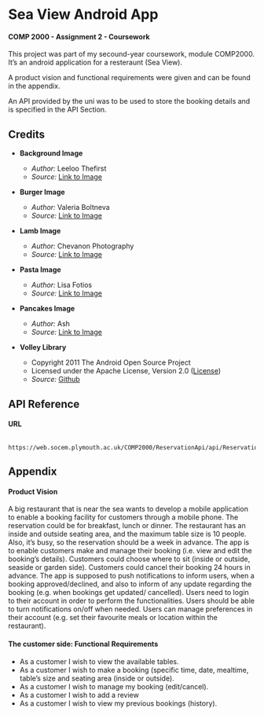 
# Sea View Android App

#### COMP 2000 - Assignment 2 - Coursework

This project was part of my secound-year coursework, module COMP2000. It’s an android application for a resteraunt (Sea View). 

A product vision and functional requirements were given and can be found in the appendix.

An API provided by the uni was to be used to store the booking details and is specified in the API Section.




## Credits


- **Background Image**
  - *Author:* Leeloo Thefirst
  - *Source:* [Link to Image](https://www.pexels.com/photo/brown-wooden-table-with-empty-glasses-and-plates-in-a-cafe-4676640/)

- **Burger Image**
  - *Author:* Valeria Boltneva
  - *Source:* [Link to Image](https://www.pexels.com/photo/burger-with-fried-fries-on-black-plate-with-sauce-on-the-side-1199957/)

- **Lamb Image**
  - *Author:* Chevanon Photography
  - *Source:* [Link to Image](https://www.pexels.com/photo/close-up-of-steak-meal-served-in-plate-323682/)

- **Pasta Image**
  - *Author:* Lisa Fotios
  - *Source:* [Link to Image](https://www.pexels.com/photo/selective-focus-photography-of-pasta-with-tomato-and-basil-1279330/)

- **Pancakes Image**
  - *Author:* Ash
  - *Source:* [Link to Image](https://www.pexels.com/photo/pancake-with-sliced-strawberry-376464/)

 
- **Volley Library**
  - Copyright 2011 The Android Open Source Project
  - Licensed under the Apache License, Version 2.0 ([License](https://github.com/google/volley/blob/67f7639b182b07deca07771bf98cf66b216baa12/LICENSE))
  - *Source:* [Github](https://github.com/google/volley.git)

## API Reference

#### URL

```http
  https://web.socem.plymouth.ac.uk/COMP2000/ReservationApi/api/Reservations
```



## Appendix

#### Product Vision
A big restaurant that is near the sea wants to develop a mobile application to enable a booking
facility for customers through a mobile phone. The reservation could be for breakfast, lunch or
dinner. The restaurant has an inside and outside seating area, and the maximum table size is 10
people. Also, it’s busy, so the reservation should be a week in advance. The app is to enable
customers make and manage their booking (i.e. view and edit the booking’s details). Customers
could choose where to sit (inside or outside, seaside or garden side). Customers could cancel
their booking 24 hours in advance. The app is supposed to push notifications to inform users,
when a booking approved/declined, and also to inform of any update regarding the booking (e.g.
when bookings get updated/ cancelled). Users need to login to their account in order to
perform the functionalities. Users should be able to turn notifications on/off when needed. Users
can manage preferences in their account (e.g. set their favourite meals or location within the
restaurant).

#### The customer side: Functional Requirements
- As a customer I wish to view the available tables.
- As a customer I wish to make a booking (specific time, date, mealtime, table’s size and seating area (inside or outside).
- As a customer I wish to manage my booking (edit/cancel).
- As a customer I wish to add a review
- As a customer I wish to view my previous bookings (history).




